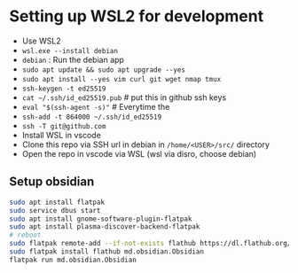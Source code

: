 # Setting up WSL2 for development

- Use WSL2
- `wsl.exe --install debian`
- `debian` : Run the debian app
- `sudo apt update && sudo apt upgrade --yes`
- `sudo apt install --yes vim curl git wget nmap tmux`
- `ssh-keygen -t ed25519`
- `cat ~/.ssh/id_ed25519.pub` # put this in github ssh keys
- `eval "$(ssh-agent -s)"` # Everytime the
- `ssh-add -t 864000 ~/.ssh/id_ed25519`
- `ssh -T git@github.com`
- Install WSL in vscode
- Clone this repo via SSH url in debian in `/home/<USER>/src/` directory
- Open the repo in vscode via WSL (wsl via disro, choose debian)

## Setup obsidian

```bash
sudo apt install flatpak
sudo service dbus start
sudo apt install gnome-software-plugin-flatpak
sudo apt install plasma-discover-backend-flatpak
# reboot
sudo flatpak remote-add --if-not-exists flathub https://dl.flathub.org/repo/flathub.flatpakrepo
sudo flatpak install flathub md.obsidian.Obsidian
flatpak run md.obsidian.Obsidian
```
